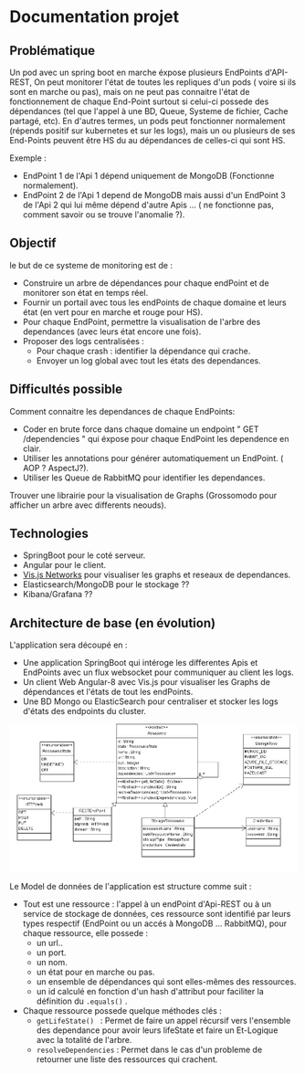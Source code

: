 # Documentation projet
## Problématique
Un pod avec un spring boot en marche éxpose plusieurs EndPoints d'API-REST, On peut monitorer l'état de toutes les repliques d'un pods ( voire si ils sont en marche ou pas), mais on ne peut pas connaitre l'état de fonctionnement de chaque End-Point surtout si celui-ci possede des dépendances (tel que l'appel à une BD, Queue, Systeme de fichier, Cache partagé, etc).
En d'autres termes, un pods peut fonctionner normalement (répends positif sur kubernetes et sur les logs), mais un ou plusieurs de ses End-Points peuvent être HS du au dépendances de celles-ci qui sont HS.

Exemple : 
- EndPoint 1 de l'Api 1 dépend uniquement de MongoDB (Fonctionne normalement).
- EndPoint 2 de l'Api 1 depend de MongoDB mais aussi d'un EndPoint 3 de l'Api 2 qui lui même dépend d'autre Apis ... ( ne fonctionne pas, comment savoir ou se trouve l'anomalie ?).

## Objectif

le but de ce systeme de monitoring est de :

- Construire un arbre de dépendances pour chaque endPoint et de monitorer son état en temps réel.
- Fournir un portail avec tous les endPoints de chaque domaine et leurs état (en vert pour en marche et rouge pour HS).
- Pour chaque EndPoint, permettre la visualisation de l'arbre des dependances (avec leurs état encore une fois).
- Proposer des logs centralisées :
  - Pour chaque crash : identifier la dépendance qui crache.
  - Envoyer un log global avec tout les états des dependances.

## Difficultés possible
Comment connaitre les dependances de chaque EndPoints: 
- Coder en brute force dans chaque domaine un endpoint " GET /dependencies " qui éxpose pour chaque EndPoint les dependence en clair.
- Utiliser les annotations pour générer automatiquement un EndPoint. ( AOP ? AspectJ?).
- Utiliser les Queue de RabbitMQ pour identifier les dependances.

Trouver une librairie pour la visualisation de Graphs (Grossomodo pour afficher un arbre avec differents neouds).

## Technologies 
- SpringBoot pour le coté serveur.
- Angular pour le client.
- [Vis.js Networks](https://visjs.github.io/vis-network/docs/network/) pour visualiser les graphs et reseaux de dependances.
- Elasticsearch/MongoDB pour le stockage ??
- Kibana/Grafana ??

## Architecture de base (en évolution)
L'application sera découpé en :
- Une application SpringBoot qui intéroge les differentes Apis et EndPoints avec un flux websocket pour communiquer au client les logs.
- Un client Web Angular-8 avec Vis.js pour visualiser les Graphs de dépendances et l'états de tout les endPoints.
- Une BD Mongo ou ElasticSearch pour centraliser et stocker les logs d'états des endpoints du cluster.

![60% center](https://github.com/AbdelkaderElMehdi/Monithor/blob/master/Diagrammedeclasses.png "Diagramme de classe")

Le Model de données de l'application est structure comme suit :
- Tout est une ressource : l'appel à un endPoint d'Api-REST ou à un service de stockage de données, ces ressource sont identifié par leurs types respectif (EndPoint ou un accés à MongoDB ... RabbitMQ), pour chaque ressource, elle possede :
  - un url..
  - un port.
  - un nom.
  - un état pour en marche ou pas.
  - un ensemble de dépendances qui sont elles-mêmes des ressources.
  - un id calculé en fonction d'un hash d'attribut pour faciliter la définition du `.equals()` .
- Chaque ressource possede quelque méthodes clés :
  - `getLifeState() ` : Permet de faire un appel récursif vers l'ensemble des dependance pour avoir leurs lifeState et faire un Et-Logique avec la totalité de l'arbre.
  - `resolveDependencies` : Permet dans le cas d'un probleme de retourner une liste des ressources qui crachent.



